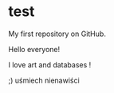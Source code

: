 test
====

My first repository on GitHub.

Hello everyone! 

I love art and databases !

;) uśmiech nienawiści

